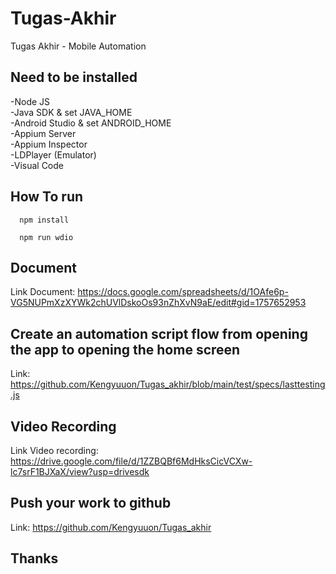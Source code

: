 # Tugas-Akhir
Tugas Akhir - Mobile Automation 

## Need to be installed
-Node JS<br>
-Java SDK & set JAVA_HOME<br>
-Android Studio & set ANDROID_HOME<br>
-Appium Server<br>
-Appium Inspector<br>
-LDPlayer (Emulator)<br>
-Visual Code<br>

## How To run
```
  npm install
```
```
  npm run wdio
```
## Document
Link Document: https://docs.google.com/spreadsheets/d/1OAfe6p-VG5NUPmXzXYWk2chUVlDskoOs93nZhXvN9aE/edit#gid=1757652953

## Create an automation script flow from opening the app to opening the home screen 
Link: https://github.com/Kengyuuon/Tugas_akhir/blob/main/test/specs/lasttesting.js

## Video Recording
Link Video recording: https://drive.google.com/file/d/1ZZBQBf6MdHksCicVCXw-lc7srF1BJXaX/view?usp=drivesdk 

## Push your work to github
Link: https://github.com/Kengyuuon/Tugas_akhir

## Thanks

